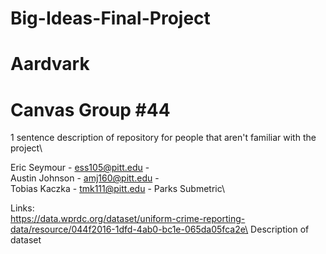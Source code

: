# Big-Ideas-Final-Project
# Aardvark
# Canvas Group #44

1 sentence description of repository for people that aren't familiar with the project\

Eric Seymour - ess105@pitt.edu - \
Austin Johnson - amj160@pitt.edu - \
Tobias Kaczka - tmk111@pitt.edu - Parks Submetric\

Links:\
https://data.wprdc.org/dataset/uniform-crime-reporting-data/resource/044f2016-1dfd-4ab0-bc1e-065da05fca2e\
Description of dataset
